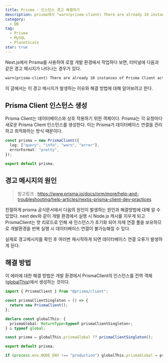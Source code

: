 ```yaml
---
title: Prisma - 인스턴스 경고 해결하기
description: prisma에서 "warn(prisma-client) There are already 10 instances of Prisma Client actively running." 경고를 해결하는 과정을 다룹니다.
category:
  - DB
tag:
  - Prisma
  - MySQL
  - PlanetScale
star: true
---
```


Next.js에서 Prisma를 사용하여 로컬 개발 환경에서 작업하다 보면, 터미널에 다음과 같은 경고 메시지가 나타나는 경우가 있다.

```txt
warn(prisma-client) There are already 10 instances of Prisma Client actively running.
```

이 글에서는 이 경고 메시지가 발생하는 이유와 해결 방법에 대해 알아보려고 한다.

## Prisma Client 인스턴스 생성

Prisma Client는 데이터베이스와 상호 작용하기 위한 객체이다.
Prisma는 각 요청마다 새로운 Prisma Client 인스턴스를 생성한다.
이는 Prisma가 데이터베이스 연결을 관리하고 최적화하는 방식 때문이다.

```ts
const prisma = new PrismaClient({
  log: ["query", "info", "warn", "error"],
  errorFormat: "pretty",
});

export default prisma;
```

## 경고 메시지의 원인

> 참고링크 : https://www.prisma.io/docs/orm/more/help-and-troubleshooting/help-articles/nextjs-prisma-client-dev-practices

친절하게 prisma 공식문서에서 다음의 원인이 발생하는 원인과 해결방법에 대해 알 수 있었다.
next dev와 같이 개발 환경에서 실행 시 Node.js 캐시를 지우게 되고
PrismaClient는 핫 리로드로 인해 새 인스턴스가 초기화 되어 자체 연결 풀을 보유하므로
개발환경을 반복 실행 시 데이터베이스 연결이 불가능해질 수 있다.

실제로 경고메시지를 확인 후 여러번 재시작하게 되면 데이터베이스 연결 오류가 발생하게 된다.

## 해결 방법

이 에러에 대한 해결 방법은 개발 환경에서 PrismaClient의 인스턴스를
전역 객체([globalThis][globalThis])에서 생성하는 것이다.

```ts
import { PrismaClient } from "@prisma/client";

const prismaClientSingleton = () => {
  return new PrismaClient();
};

declare const globalThis: {
  prismaGlobal: ReturnType<typeof prismaClientSingleton>;
} & typeof global;

const prisma = globalThis.prismaGlobal ?? prismaClientSingleton();

export default prisma;

if (process.env.NODE_ENV !== "production") globalThis.prismaGlobal = prisma;
```

[globalThis]: https://developer.mozilla.org/en-US/docs/Web/JavaScript/Reference/Global_Objects/globalThis
